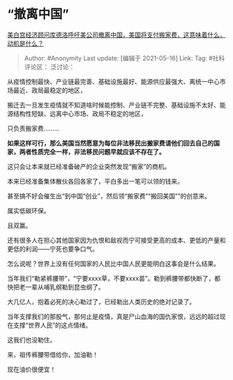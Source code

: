 # “撤离中国”
[美白宫经济顾问库德洛呼吁美公司撤离中国，美国将支付搬家费，这意味着什么，动机是什么？](https://www.zhihu.com/question/386938707/answer/1147240816)

> Author: #Anonymity
> Last update: [编辑于 2021-05-16]
> Link:
> Tag: #社科
> 评论区：
> 泛讨论：

从疫情控制最快、产业链最完善、基础设施最好、能源供应最强大、离统一中心市场最近、政局最稳定的地区，

搬迁去一旦发生疫情就不知道啥时候能控制、产业链不完整、基础设施不太好、能源结构性短缺、远离中心市场、政局不稳定的地区，

只负责搬家费………

**如果这样可行，那么美国当然愿意为每位非法移民出搬家费请他们回去自己的国家，两者性质完全一样，非法移民问题早就应该不存在了。**

这只会让本来就已经准备破产的企业突然发现“搬家”的商机。

本来已经准备集体散伙各回各家了，平白多出一笔可以领的钱来。

甚至搞不好会催生出“到中国“创业”，然后领“搬家费”“搬回美国””的创意来。

属实低碳环保。

且双赢。

还有很多人在担心其他国家因为仇恨和敌视而宁可接受更高的成本、更低的产量和更低的利润——宁死也要争口气。

怎么说呢？世界上没有任何国家的人民比中国人民更能明白这事会是什么结果。

当年我们“勒紧裤腰带”，“宁要xxxx草，不要xxxx苗”。勒到裤腰带都快断了，都快把老一辈从哺乳纲勒到昆虫纲了。

大几亿人，抱着必死的决心勒过了，已经勒出人类历史的绝对记录了。

当年支撑我们的那股气，那何止是疫情，真是尸山血海的国仇家恨，远远的超过现在支撑“世界人民”的这点情绪。

这我们也没勒住。

来，祖传裤腰带借给你，加油勒！

现在油价很便宜！
